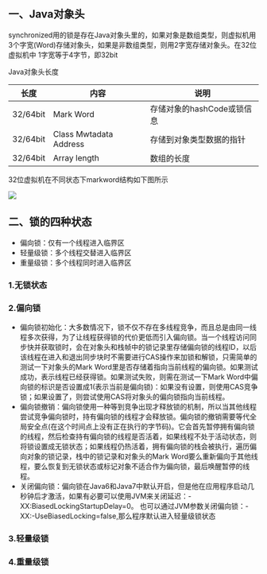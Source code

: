 ## 一、Java对象头
synchronized用的锁是存在Java对象头里的，如果对象是数组类型，则虚拟机用3个字宽(Word)存储对象头，如果是非数组类型，则用2字宽存储对象头。在32位虚拟机中
1字宽等于4字节，即32bit

Java对象头长度

长度|内容|说明
---|---|---
32/64bit|Mark Word|存储对象的hashCode或锁信息
32/64bit|Class Mwtadata Address|存储到对象类型数据的指针
32/64bit|Array length|数组的长度

32位虚拟机在不同状态下markword结构如下图所示

![](http://m.qpic.cn/psb?/V12X9A3m33wlIQ/gC8TOWegaWUScg.WZMCuce1ZZKDeIt1H.oAksycV5P0!/b/dFcAAAAAAAAA&bo=nQMvAZ0DLwEDCSw!&rf=viewer_4)

## 二、锁的四种状态
+ 偏向锁：仅有一个线程进入临界区
+ 轻量级锁：多个线程交替进入临界区
+ 重量级锁：多个线程同时进入临界区
### 1.无锁状态
### 2.偏向锁
+ 偏向锁初始化：大多数情况下，锁不仅不存在多线程竞争，而且总是由同一线程多次获得，为了让线程获得锁的代价更低而引入偏向锁。当一个线程访问同步快并获取锁时，会在对象头和栈帧中的锁记录里存储偏向锁的线程ID，以后该线程在进入和退出同步块时不需要进行CAS操作来加锁和解锁，只需简单的测试一下对象头的Mark Word里是否存储着指向当前线程的偏向锁。如果测试成功，表示线程已经获得锁。如果测试失败，则需在测试一下Mark Word中偏向锁的标识是否设置成1(表示当前是偏向锁)：如果没有设置，则使用CAS竞争锁；如果设置了，则尝试使用CAS将对象头的偏向锁指向当前线程。
+ 偏向锁撤销：偏向锁使用一种等到竞争出现才释放锁的机制，所以当其他线程尝试竞争偏向锁时，持有偏向锁的线程才会释放锁。偏向锁的撤销需要等代全局安全点(在这个时间点上没有正在执行的字节码)。它会首先暂停拥有偏向锁的线程，然后检查持有偏向锁的线程是否活着，如果线程不处于活动状态，则将锁设置成无锁状态；如果线程仍热活着，拥有偏向锁的栈会被执行，遍历偏向对象的锁记录，栈中的锁记录和对象头的Mark Word要么重新偏向于其他线程，要么恢复到无锁状态或标记对象不适合作为偏向锁，最后唤醒暂停的线程。
+ 关闭偏向锁：偏向锁在Java6和Java7中默认开启，但是他在应用程序启动几秒钟后才激活，如果有必要可以使用JVM来关闭延迟：-XX:BiasedLockingStartupDelay=0。
也可以通过JVM参数关闭偏向锁：-XX:-UseBiasedLocking=false,那么程序默认进入轻量级锁状态
### 3.轻量级锁
### 4.重量级锁
